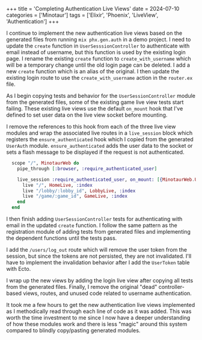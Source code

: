 +++
title = 'Completing Authentication Live Views'
date = 2024-07-10
categories = ['Minotaur']
tags = ['Elixir', 'Phoenix', 'LiveView', 'Authentication']
+++

I continue to implement the new authentication live views based on the generated files from running `mix phx.gen.auth` in a demo project.
I need to update the `create` function in `UserSesssionController` to authenticate with email instead of username, but this function is used by the existing login page.
I rename the existing `create` function to `create_with_username` which will be a temporary change until the old login page can be deleted.
I add a new `create` function which is an alias of the original.
I then update the existing login route to use the `create_with_username` action in the `router.ex` file.

As I begin copying tests and behavior for the `UserSessionController` module from the generated files, some of the existing game live view tests start failing.
These existing live views use the default `on_mount` hook that I've defined to set user data on the live view socket before mounting.

I remove the references to this hook from each of the three live view modules and wrap the associated live routes in a `live_session` block which registers the `ensure_authenticated` hook which I copied from the generated `UserAuth` module.
`ensure_authenticated` adds the user data to the socket or sets a flash message to be displayed if the request is not authenticated.

```ex
  scope "/", MinotaurWeb do
    pipe_through [:browser, :require_authenticated_user]

    live_session :require_authenticated_user, on_mount: [{MinotaurWeb.UserAuth, :ensure_authenticated}] do
      live "/", HomeLive, :index
      live "/lobby/:lobby_id", LobbyLive, :index
      live "/game/:game_id", GameLive, :index
    end
  end
```

I then finish adding `UserSessionController` tests for authenticating with email in the updated `create` function.
I follow the same pattern as the registration module of adding tests from generated files and implementing the dependent functions until the tests pass.

I add the `/users/log_out` route which will remove the user token from the session, but since the tokens are not persisted, they are not invalidated.
I'll have to implement the invalidation behavior after I add the `UserToken` table with Ecto.

I wrap up the new views by adding the login live view after copying all tests from the generated files.
Finally, I remove the original "dead" controller-based views, routes, and unused code related to username authentication.

It took me a few hours to get the new authentication live views implemented as I methodically read through each line of code as it was added.
This was worth the time investment to me since I now have a deeper understanding of how these modules work and there is less "magic" around this system compared to blindly copy/pasting generated modules.

